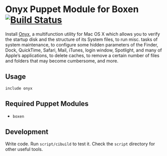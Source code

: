 # Onyx Puppet Module for Boxen [![Build Status](https://travis-ci.org/boxen/puppet-onyx.png)](https://travis-ci.org/boxen/puppet-onyx)

Install [Onyx](http://www.titanium.free.fr/downloadonyx.php), a multifunction utility for Mac OS X which allows you to verify the startup disk and the structure of its System files, to run misc. tasks of system maintenance, to configure some hidden parameters of the Finder, Dock, QuickTime, Safari, Mail, iTunes, login window, Spotlight, and many of Apple’s applications, to delete caches, to remove a certain number of files and folders that may become cumbersome, and more.

## Usage

```puppet
include onyx
```

## Required Puppet Modules

* `boxen`

## Development

Write code. Run `script/cibuild` to test it. Check the `script`
directory for other useful tools.
